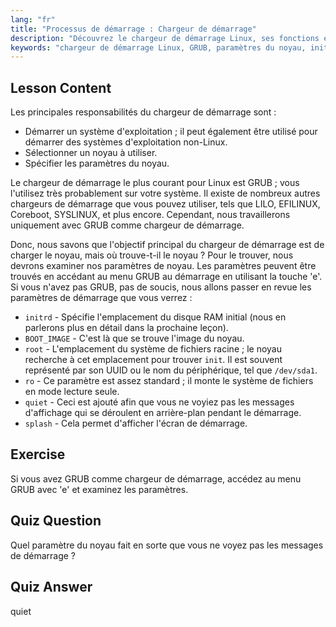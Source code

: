 ```yaml
---
lang: "fr"
title: "Processus de démarrage : Chargeur de démarrage"
description: "Découvrez le chargeur de démarrage Linux, ses fonctions et les paramètres courants du noyau comme initrd et root. Comprenez GRUB et optimisez votre processus de démarrage Linux."
keywords: "chargeur de démarrage Linux, GRUB, paramètres du noyau, initrd, système de fichiers racine, processus de démarrage Linux, tutoriel Linux, Linux pour débutants"
---
```


## Lesson Content

Les principales responsabilités du chargeur de démarrage sont :

- Démarrer un système d'exploitation ; il peut également être utilisé pour démarrer des systèmes d'exploitation non-Linux.
- Sélectionner un noyau à utiliser.
- Spécifier les paramètres du noyau.

Le chargeur de démarrage le plus courant pour Linux est GRUB ; vous l'utilisez très probablement sur votre système. Il existe de nombreux autres chargeurs de démarrage que vous pouvez utiliser, tels que LILO, EFILINUX, Coreboot, SYSLINUX, et plus encore. Cependant, nous travaillerons uniquement avec GRUB comme chargeur de démarrage.

Donc, nous savons que l'objectif principal du chargeur de démarrage est de charger le noyau, mais où trouve-t-il le noyau ? Pour le trouver, nous devrons examiner nos paramètres de noyau. Les paramètres peuvent être trouvés en accédant au menu GRUB au démarrage en utilisant la touche 'e'. Si vous n'avez pas GRUB, pas de soucis, nous allons passer en revue les paramètres de démarrage que vous verrez :

- `initrd` - Spécifie l'emplacement du disque RAM initial (nous en parlerons plus en détail dans la prochaine leçon).
- `BOOT_IMAGE` - C'est là que se trouve l'image du noyau.
- `root` - L'emplacement du système de fichiers racine ; le noyau recherche à cet emplacement pour trouver `init`. Il est souvent représenté par son UUID ou le nom du périphérique, tel que `/dev/sda1`.
- `ro` - Ce paramètre est assez standard ; il monte le système de fichiers en mode lecture seule.
- `quiet` - Ceci est ajouté afin que vous ne voyiez pas les messages d'affichage qui se déroulent en arrière-plan pendant le démarrage.
- `splash` - Cela permet d'afficher l'écran de démarrage.

## Exercise

Si vous avez GRUB comme chargeur de démarrage, accédez au menu GRUB avec 'e' et examinez les paramètres.

## Quiz Question

Quel paramètre du noyau fait en sorte que vous ne voyez pas les messages de démarrage ?

## Quiz Answer

quiet

